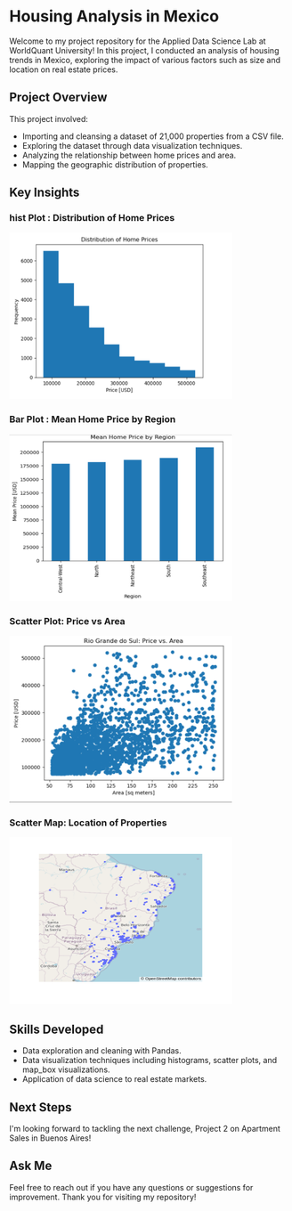 # Housing Analysis in Mexico

Welcome to my project repository for the Applied Data Science Lab at WorldQuant University! In this project, I conducted an analysis of housing trends in Mexico, exploring the impact of various factors such as size and location on real estate prices.

## Project Overview

This project involved:

- Importing and cleansing a dataset of 21,000 properties from a CSV file.
- Exploring the dataset through data visualization techniques.
- Analyzing the relationship between home prices and area.
- Mapping the geographic distribution of properties.

## Key Insights

### hist Plot : Distribution of Home Prices
<img src="images/histogram_homes_prices.png" alt="Histogram Distribution of Home Prices" width="400" height="300">

### Bar Plot : Mean Home Price by Region
<img src="images/plot_mean_price_region.png" alt="Mean Home Price by Region" width="400" height="300">

### Scatter Plot: Price vs Area
<img src="images/scatter_plot_Price_Area.png" alt="Scatter Plot: Price vs Area" width="400" height="300">

### Scatter Map: Location of Properties
<img src="images/Map_box_Location.png" alt="Scatter Map: Location of Properties" width="400" height="300">

## Skills Developed

- Data exploration and cleaning with Pandas.
- Data visualization techniques including histograms, scatter plots, and map_box visualizations.
- Application of data science to real estate markets.

## Next Steps

I'm looking forward to tackling the next challenge, Project 2 on Apartment Sales in Buenos Aires!

## Ask Me 

Feel free to reach out if you have any questions or suggestions for improvement. Thank you for visiting my repository!
